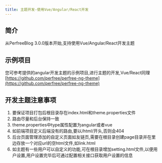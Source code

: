 ```yaml
---
title: 主题开发-使用Vue/Angular/React开发
---
```

## 简介
从PerfreeBlog 3.0.0版本开始,支持使用Vue/Angular/React开发主题
## 示例项目
您可参考提供的angular开发主题的示例项目,进行主题的开发,Vue/React同理[https://github.com/perfree/perfree-ng-theme](https://github.com/perfree/perfree-ng-theme)
## 开发主题注意事项
1. 要保证项目打包后根目录存在index.html和theme.properties文件
2. 路由尽量和后台保持一致
3. theme.properties中type属性配置为angular或者vue
4. 如前端项目定义后端没有的路由,要以/html/开头,否则会404
5. 后台页面管理添加的自定义页面如友链页,需要在根目录创建page目录并在里边存放一个对应url的空html文件,如link.html
6. 如主题有一些用户可以自定义的功能,可在根目录增加setting.html文件,以便用户设置,用户设置完毕后可通过配置相关接口获取用户设置的信息